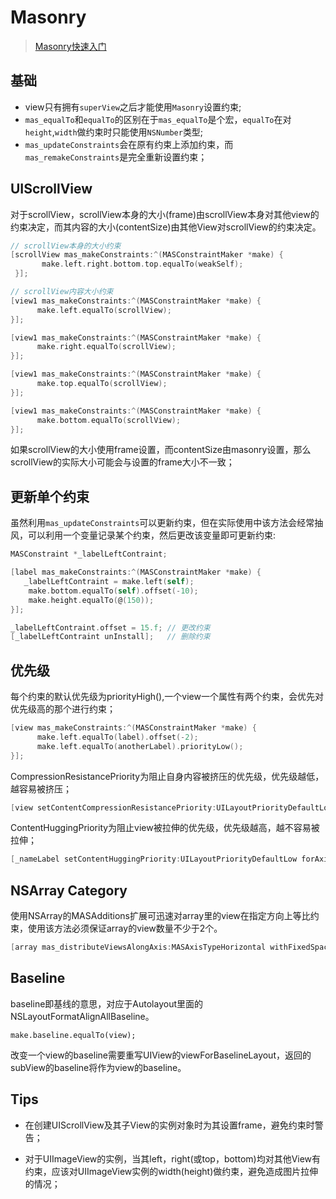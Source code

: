 # Masonry

> [Masonry快速入门](http://adad184.com/2014/09/28/use-masonry-to-quick-solve-autolayout/)

## 基础

- view只有拥有`superView`之后才能使用`Masonry`设置约束;
- `mas_equalTo`和`equalTo`的区别在于`mas_equalTo`是个宏，`equalTo`在对`height`,`width`做约束时只能使用`NSNumber`类型;
- `mas_updateConstraints`会在原有约束上添加约束，而`mas_remakeConstraints`是完全重新设置约束；

## UIScrollView

对于scrollView，scrollView本身的大小(frame)由scrollView本身对其他view的约束决定，而其内容的大小(contentSize)由其他View对scrollView的约束决定。

```objectivec
// scrollView本身的大小约束
[scrollView mas_makeConstraints:^(MASConstraintMaker *make) {
       make.left.right.bottom.top.equalTo(weakSelf);
 }];

// scrollView内容大小约束
[view1 mas_makeConstraints:^(MASConstraintMaker *make) {
      make.left.equalTo(scrollView);
}];

[view1 mas_makeConstraints:^(MASConstraintMaker *make) {
      make.right.equalTo(scrollView);
}];

[view1 mas_makeConstraints:^(MASConstraintMaker *make) {
      make.top.equalTo(scrollView);
}];

[view1 mas_makeConstraints:^(MASConstraintMaker *make) {
      make.bottom.equalTo(scrollView);
}];
```

如果scrollView的大小使用frame设置，而contentSize由masonry设置，那么scrollView的实际大小可能会与设置的frame大小不一致；

## 更新单个约束

虽然利用`mas_updateConstraints`可以更新约束，但在实际使用中该方法会经常抽风，可以利用一个变量记录某个约束，然后更改该变量即可更新约束:

```objectivec
MASConstraint *_labelLeftContraint;

[label mas_makeConstraints:^(MASConstraintMaker *make) {
   _labelLeftContraint = make.left(self);
    make.bottom.equalTo(self).offset(-10);
    make.height.equalTo(@(150));
}];

_labelLeftContraint.offset = 15.f; // 更改约束
[_labelLeftContraint unInstall];   // 删除约束
```

## 优先级

每个约束的默认优先级为priorityHigh(),一个view一个属性有两个约束，会优先对优先级高的那个进行约束；

```objectivec
[view mas_makeConstraints:^(MASConstraintMaker *make) {
      make.left.equalTo(label).offset(-2);
      make.left.equalTo(anotherLabel).priorityLow();
}];
```

CompressionResistancePriority为阻止自身内容被挤压的优先级，优先级越低，越容易被挤压；

```objectivec
[view setContentCompressionResistancePriority:UILayoutPriorityDefaultLow forAxis:UILayoutConstraintAxisHorizontal];
```
ContentHuggingPriority为阻止view被拉伸的优先级，优先级越高，越不容易被拉伸；

```objectivec
[_nameLabel setContentHuggingPriority:UILayoutPriorityDefaultLow forAxis:UILayoutConstraintAxisHorizontal];
```

## NSArray Category

使用NSArray的MASAdditions扩展可迅速对array里的view在指定方向上等比约束，使用该方法必须保证array的view数量不少于2个。

```objectivec
[array mas_distributeViewsAlongAxis:MASAxisTypeHorizontal withFixedSpacing:20 leadSpacing:20 tailSpacing:20];
```

## Baseline

baseline即基线的意思，对应于Autolayout里面的NSLayoutFormatAlignAllBaseline。
```
make.baseline.equalTo(view);
```
改变一个view的baseline需要重写UIView的viewForBaselineLayout，返回的subView的baseline将作为view的baseline。

## Tips

* 在创建UIScrollView及其子View的实例对象时为其设置frame，避免约束时警告；

* 对于UIImageView的实例，当其left，right(或top，bottom)均对其他View有约束，应该对UIImageView实例的width(height)做约束，避免造成图片拉伸的情况；
